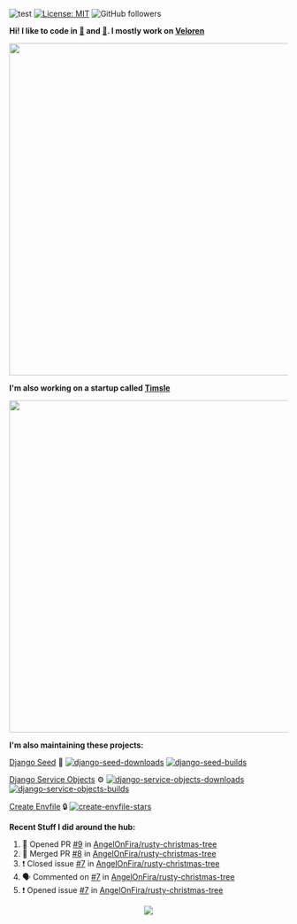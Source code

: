 ![test](https://hits.seeyoufarm.com/api/count/incr/badge.svg?url=https://github.com/AngelOnFira)
[![License: MIT](https://img.shields.io/badge/License-MIT-yellow.svg)](https://opensource.org/licenses/MIT)
![GitHub followers](https://img.shields.io/github/followers/angelonfira?style=social)

**Hi! I like to code in [:crab:](https://www.rust-lang.org/) and [:snake:](https://www.python.org/). I mostly work on [Veloren](https://veloren.net)**

<p align="center">
  <img width="600" src="https://media.discordapp.net/attachments/444005079410802699/730566298073038949/rsz_5f0656b6aa176.png">
</p>

**I'm also working on a startup called [Timsle](https://timsle.com)**

<p align="center">
  <img width="600" src="https://media.discordapp.net/attachments/444005079410802699/730566842674053130/rsz_5f0657242abb4.png">
</p>

**I'm also maintaining these projects:**

[Django Seed](https://github.com/Brobin/django-seed)
:seedling:
[![django-seed-downloads](https://pepy.tech/badge/django-seed)](https://pepy.tech/project/django-seed)
[![django-seed-builds](https://github.com/Brobin/django-seed/workflows/Test/badge.svg)](https://github.com/Brobin/django-seed)

[Django Service Objects](https://github.com/mixxorz/django-service-objects)
:gear:
[![django-service-objects-downloads](https://pepy.tech/badge/django-service-objects)](https://pepy.tech/project/django-service-objects)
[![django-service-objects-builds](https://github.com/mixxorz/django-service-objects/actions/workflows/test.yml/badge.svg)](https://github.com/mixxorz/django-service-objects/actions/workflows/test.yml)

[Create Envfile](https://github.com/SpicyPizza/create-envfile)
:lock:
[![create-envfile-stars](https://img.shields.io/github/stars/SpicyPizza/create-envfile?style=social)](https://github.com/SpicyPizza/create-envfile)

**Recent Stuff I did around the hub:**

<!--START_SECTION:activity-->
1. 💪 Opened PR [#9](https://github.com/AngelOnFira/rusty-christmas-tree/pull/9) in [AngelOnFira/rusty-christmas-tree](https://github.com/AngelOnFira/rusty-christmas-tree)
2. 🎉 Merged PR [#8](https://github.com/AngelOnFira/rusty-christmas-tree/pull/8) in [AngelOnFira/rusty-christmas-tree](https://github.com/AngelOnFira/rusty-christmas-tree)
3. ❗️ Closed issue [#7](https://github.com/AngelOnFira/rusty-christmas-tree/issues/7) in [AngelOnFira/rusty-christmas-tree](https://github.com/AngelOnFira/rusty-christmas-tree)
4. 🗣 Commented on [#7](https://github.com/AngelOnFira/rusty-christmas-tree/issues/7) in [AngelOnFira/rusty-christmas-tree](https://github.com/AngelOnFira/rusty-christmas-tree)
5. ❗️ Opened issue [#7](https://github.com/AngelOnFira/rusty-christmas-tree/issues/7) in [AngelOnFira/rusty-christmas-tree](https://github.com/AngelOnFira/rusty-christmas-tree)
<!--END_SECTION:activity-->

<p align="center">
  <img src="https://github-profile-trophy.vercel.app/?username=angelonfira&column=4&theme=nord&margin-w=15&margin-h=15">
</p>
